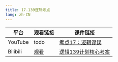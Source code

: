 ```yaml
---
title: 17.139逻辑考点
lang: zh-CN
---
```



| 平台       | 观看链接                                                                                                                               | 课件链接                                                                                                                                                                                                |
|----------|------------------------------------------------------------------------------------------------------------------------------------|-----------------------------------------------------------------------------------------------------------------------------------------------------------------------------------------------------|
| YouTube  | todo                                                                                                                               | [考点17：逻辑谬误](../../public/logic/139%E5%88%86-%E9%80%BB%E8%BE%91%E8%AF%BE/pdf/%E8%80%83%E7%82%B917%EF%BC%9A%E9%80%BB%E8%BE%91%E8%B0%AC%E8%AF%AF.pdf)                                                  |
| Bilibili | [观看](https://www.bilibili.com/video/BV13jW1eAESy?spm_id_from=333.788.videopod.sections&vd_source=752f1f454ebffd32e5dbe02742c48dab) | [逻辑139计划核心考案](../../public/logic/139%E5%88%86-%E9%80%BB%E8%BE%91%E8%AF%BE/pdf/%E3%80%90139%E8%AE%A1%E5%88%92%E6%A0%B8%E5%BF%83%E8%80%83%E6%A1%88%E3%80%91%E7%AE%A1%E7%BB%BC-%E9%80%BB%E8%BE%91.pdf) |



